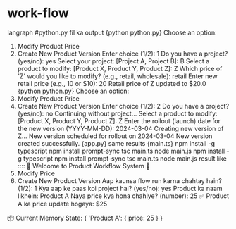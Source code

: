 # work-flow
 langraph
#python.py fil ka output 
{python python.py}
Choose an option:
1. Modify Product Price
2. Create New Product Version
Enter choice (1/2): 1
Do you have a project? (yes/no): yes
Select your project: [Project A, Project B]: B
Select a product to modify: [Product X, Product Y, Product Z]: Z
Which price of 'Z' would you like to modify? (e.g., retail, wholesale): retail
Enter new retail price (e.g., 10 or $10): 20
Retail price of Z updated to $20.0
{python python.py}
Choose an option:
1. Modify Product Price
2. Create New Product Version
Enter choice (1/2): 2
Do you have a project? (yes/no): no
Continuing without project...
Select a product to modify: [Product X, Product Y, Product Z]: Z
Enter the rollout (launch) date for the new version (YYYY-MM-DD): 2024-03-04
Creating new version of Z...
New version scheduled for rollout on 2024-03-04
New version created successfully.
{app.py}
same results
{main.ts}
npm install -g typescript
npm install prompt-sync
tsc main.ts
node main.js
npm install -g typescript
npm install prompt-sync
tsc main.ts
node main.js
result like ::::
🎯 Welcome to Product Workflow System 🎯
1. Modify Price
2. Create New Product Version
Aap kaunsa flow run karna chahtay hain? (1/2): 1
Kya aap ke paas koi project hai? (yes/no): yes
Product ka naam likhein: Product A
Naya price kya hona chahiye? (number): 25
✅ Product A ka price update hogaya: $25

📦 Current Memory State:
{ 'Product A': { price: 25 } }
